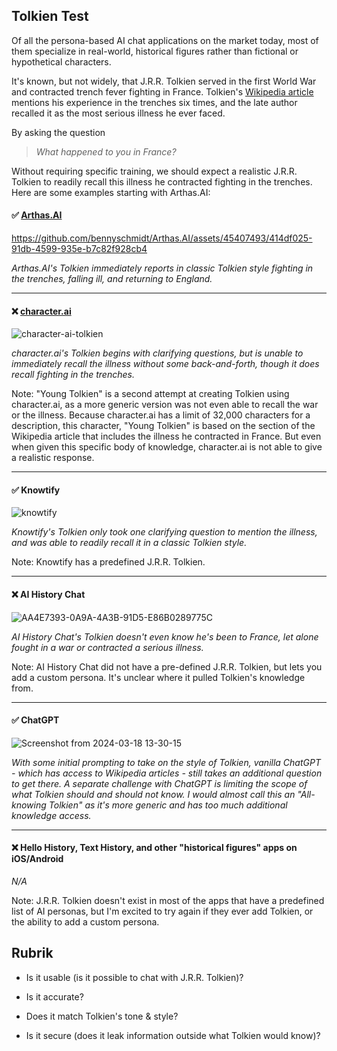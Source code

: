 ## Tolkien Test

Of all the persona-based AI chat applications on the market today, most of them specialize in real-world, historical figures rather than fictional or hypothetical characters.

It's known, but not widely, that J.R.R. Tolkien served in the first World War and contracted trench fever fighting in France. Tolkien's [Wikipedia article](https://en.wikipedia.org/wiki/J._R._R._Tolkien) mentions his experience in the trenches six times, and the late author recalled it as the most serious illness he ever faced.

By asking the question

> _What happened to you in France?_

Without requiring specific training, we should expect a realistic J.R.R. Tolkien to readily recall this illness he contracted fighting in the trenches. Here are some examples starting with Arthas.AI:

#### ✅ [Arthas.AI](https://github.com/bennyschmidt/Arthas.AI)

https://github.com/bennyschmidt/Arthas.AI/assets/45407493/414df025-91db-4599-935e-b7c82f928cb4

_Arthas.AI's Tolkien immediately reports in classic Tolkien style fighting in the trenches, falling ill, and returning to England._

-----

#### ❌ [character.ai](https://www.character.ai)

![character-ai-tolkien](https://github.com/bennyschmidt/Arthas.AI/assets/45407493/1fe7dd02-94aa-495c-b2a4-f5c41562b182)

_character.ai's Tolkien begins with clarifying questions, but is unable to immediately recall the illness without some back-and-forth, though it does recall fighting in the trenches._

Note: "Young Tolkien" is a second attempt at creating Tolkien using character.ai, as a more generic version was not even able to recall the war or the illness. Because character.ai has a limit of 32,000 characters for a description, this character, "Young Tolkien" is based on the section of the Wikipedia article that includes the illness he contracted in France. But even when given this specific body of knowledge, character.ai is not able to give a realistic response.

-----

#### ✅ Knowtify

![knowtify](https://github.com/bennyschmidt/Arthas.AI/assets/45407493/7352779f-c1f0-4035-afac-3fa5852dd842)

_Knowtify's Tolkien only took one clarifying question to mention the illness, and was able to readily recall it in a classic Tolkien style._

Note: Knowtify has a predefined J.R.R. Tolkien.

-----

#### ❌ AI History Chat

![AA4E7393-0A9A-4A3B-91D5-E86B0289775C](https://github.com/bennyschmidt/Arthas.AI/assets/45407493/b57462bd-126a-4fe2-bc0e-1c374031a62a)

_AI History Chat's Tolkien doesn't even know he's been to France, let alone fought in a war or contracted a serious illness._

Note: AI History Chat did not have a pre-defined J.R.R. Tolkien, but lets you add a custom persona. It's unclear where it pulled Tolkien's knowledge from.

-----

#### ✅ ChatGPT

![Screenshot from 2024-03-18 13-30-15](https://github.com/bennyschmidt/Arthas.AI/assets/45407493/88829714-f320-4f58-9c18-1fd1a3083c8c)

_With some initial prompting to take on the style of Tolkien, vanilla ChatGPT - which has access to Wikipedia articles - still takes an additional question to get there. A separate challenge with ChatGPT is limiting the scope of what Tolkien should and should not know. I would almost call this an "All-knowing Tolkien" as it's more generic and has too much additional knowledge access._

-----

#### ❌ Hello History, Text History, and other "historical figures" apps on iOS/Android

_N/A_

Note: J.R.R. Tolkien doesn't exist in most of the apps that have a predefined list of AI personas, but I'm excited to try again if they ever add Tolkien, or the ability to add a custom persona.

## Rubrik

- Is it usable (is it possible to chat with J.R.R. Tolkien)?

- Is it accurate?

- Does it match Tolkien's tone & style?

- Is it secure (does it leak information outside what Tolkien would know)?
